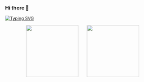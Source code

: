 ### Hi there 👋
<!-- <p align="center">
   <img src="https://readme-typing-svg.herokuapp.com?color=28696B&size=21&center=true&lines=%E9%97%AA%E9%97%AA%E5%8F%91%E4%BA%AE%EF%BC%8C%E9%97%AA%E9%97%AA%E5%8F%91%E4%BA%AE;Achuan-2+%E7%A5%9D%E4%BD%A0%E4%BB%8A%E6%97%A5%E6%84%89%E5%BF%AB" alt="typing-svg">
</p> -->
<!-- [![Typing SVG](https://readme-typing-svg.demolab.com/?lines=First+line+of+text;Second+line+of+text)](https://git.io/typing-svg) -->
<!-- [![Typing SVG](https://readme-typing-svg.herokuapp.com?font=Fira+Code&pause=1000&width=435&lines=%E5%8E%BB%E7%9C%8B%E6%9B%B4%E5%A4%A7%E7%9A%84%E4%B8%96%E7%95%8C)](https://git.io/typing-svg) -->

<a href="https://git.io/typing-svg"><img src="https://readme-typing-svg.herokuapp.com?font=Fira+Code&pause=1000&width=435&lines=%E5%8E%BB%E7%9C%8B%E6%9B%B4%E5%A4%A7%E7%9A%84%E4%B8%96%E7%95%8C" alt="Typing SVG" /></a>


<div align="center">
<span>  </span>
<img height="170px" src="https://github-readme-stats.vercel.app/api?username=RexYPX" /><span>  </span><img height="170px" src="https://github-readme-stats.vercel.app/api/top-langs/?username=RexYPX&layout=compact&langs_count=8" />
<span>  </span>
</div>

<!--
**RexYPX/RexYPX** is a ✨ _special_ ✨ repository because its `README.md` (this file) appears on your GitHub profile.

Here are some ideas to get you started:

- 🔭 I’m currently working on ...
- 🌱 I’m currently learning ...
- 👯 I’m looking to collaborate on ...
- 🤔 I’m looking for help with ...
- 💬 Ask me about ...
- 📫 How to reach me: ...
- 😄 Pronouns: ...
- ⚡ Fun fact: ...
-->
